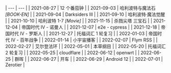| --- | --- |
| 2021-08-27 | 12 个番茄钟 |
| 2021-09-03 | 哈利波特与魔法石 *[BOOK-EN]* |
| 2021-09-04 | Darksiders III |
| 2021-09-10 | 哈利波特·魔法觉醒 |
| 2021-10-10 | 哈利波特 1-7 *[Movie]* |
| 2021-11-15 | 杀戮尖塔 三宝石 |
| 2021-12-04 | 帝国时代 IV - 诺曼人 |
| 2021-12-07 | e2e - cypress |
| 2021-12-18 | 帝国时代 IV - 罗斯人 |
| 2021-12-27 | 托福词汇 1 轮复习 |
| 2022-01-03 | 帝国时代 IV - 百年战争 |
| 2022-01-14 | 小宇宙播客 |
| 2022-02-07 | Flym RSS |
| 2022-02-27 | 艾尔登法环 |
| 2022-05-01 | 本草纲目 |
| 2022-05-20 | 托福词汇 2 轮复习 |
| 2022-05-25 | cloudflare |
| 2022-06-12 | openwrt |
| 2022-06-25 | 群晖 |
| 2022-06-27 | 开车 |
| 2022-06-29 | Android 12 |
| 2022-07-01 | Zerotier |